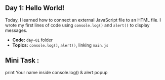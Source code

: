 ## Day 1: Hello World!
Today, I learned how to connect an external JavaScript file to an HTML file. I wrote my first lines of code using `console.log()` and `alert()` to display messages.

* **Code:** `day-01` folder
* **Topics:** `console.log()`, `alert()`, linking `main.js`

## Mini Task :
print Your name inside console.log() & alert popup 

